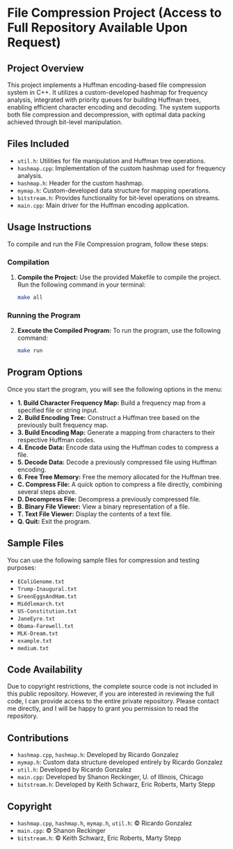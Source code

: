 # File Compression Project (Access to Full Repository Available Upon Request)

## Project Overview
This project implements a Huffman encoding-based file compression system in C++. It utilizes a custom-developed hashmap for frequency analysis, integrated with priority queues for building Huffman trees, enabling efficient character encoding and decoding. The system supports both file compression and decompression, with optimal data packing achieved through bit-level manipulation.

## Files Included
- `util.h`: Utilities for file manipulation and Huffman tree operations.
- `hashmap.cpp`: Implementation of the custom hashmap used for frequency analysis.
- `hashmap.h`: Header for the custom hashmap.
- `mymap.h`: Custom-developed data structure for mapping operations.
- `bitstream.h`: Provides functionality for bit-level operations on streams.
- `main.cpp`: Main driver for the Huffman encoding application.

## Usage Instructions

To compile and run the File Compression program, follow these steps:

### Compilation
1. **Compile the Project:**
   Use the provided Makefile to compile the project. Run the following command in your terminal:
   ```bash
   make all
   ```
### Running the Program

2.	**Execute the Compiled Program:**
    To run the program, use the following command:
  	```bash
    make run
    ```
## Program Options

Once you start the program, you will see the following options in the menu:

- **1. Build Character Frequency Map:** Build a frequency map from a specified file or string input.
- **2. Build Encoding Tree:** Construct a Huffman tree based on the previously built frequency map.
- **3. Build Encoding Map:** Generate a mapping from characters to their respective Huffman codes.
- **4. Encode Data:** Encode data using the Huffman codes to compress a file.
- **5. Decode Data:** Decode a previously compressed file using Huffman encoding.
- **6. Free Tree Memory:** Free the memory allocated for the Huffman tree.
- **C. Compress File:** A quick option to compress a file directly, combining several steps above.
- **D. Decompress File:** Decompress a previously compressed file.
- **B. Binary File Viewer:** View a binary representation of a file.
- **T. Text File Viewer:** Display the contents of a text file.
- **Q. Quit:** Exit the program.

## Sample Files

You can use the following sample files for compression and testing purposes:

- `EColiGenome.txt`
- `Trump-Inaugural.txt`
- `GreenEggsAndHam.txt`
- `Middlemarch.txt`
- `US-Constitution.txt`
- `JaneEyre.txt`
- `Obama-Farewell.txt`
- `MLK-Dream.txt`
- `example.txt`
- `medium.txt`

## Code Availability

Due to copyright restrictions, the complete source code is not included in this public repository. However, if you are interested in reviewing the full code, I can provide access to the entire private repository. Please contact me directly, and I will be happy to grant you permission to read the repository.

## Contributions
- `hashmap.cpp`, `hashmap.h`: Developed by Ricardo Gonzalez
- `mymap.h`: Custom data structure developed entirely by Ricardo Gonzalez
- `util.h`: Developed by Ricardo Gonzalez
- `main.cpp`: Developed by Shanon Reckinger, U. of Illinois, Chicago
- `bitstream.h`: Developed by Keith Schwarz, Eric Roberts, Marty Stepp

## Copyright
- `hashmap.cpp`, `hashmap.h`, `mymap.h`, `util.h`: © Ricardo Gonzalez
- `main.cpp`: © Shanon Reckinger
- `bitstream.h`: © Keith Schwarz, Eric Roberts, Marty Stepp
